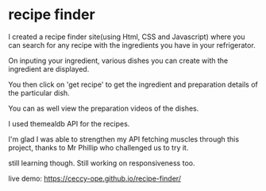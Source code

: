 # recipe finder
 I created a recipe finder site(using Html, CSS and Javascript) where you can search for any recipe with the ingredients you have in your refrigerator.
 
 On inputing your ingredient, various dishes you can create with the ingredient are displayed.

 You then click on 'get recipe' to get the ingredient and preparation details of the particular dish.

 You can as well view the preparation videos of the dishes.
 
 I used themealdb API for the recipes.
 
 I'm glad I was able to strengthen my API fetching muscles through this project, thanks to Mr Phillip who challenged us to try it.
 
 still learning though. Still working on responsiveness too.

 live demo: https://ceccy-ope.github.io/recipe-finder/
